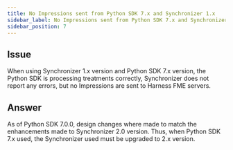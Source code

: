 ```yaml
---
title: No Impressions sent from Python SDK 7.x and Synchronizer 1.x
sidebar_label: No Impressions sent from Python SDK 7.x and Synchronizer 1.x
sidebar_position: 7
---
```


## Issue
When using Synchronizer 1.x version and Python SDK 7.x version, the Python SDK is processing treatments correctly, Synchronizer does not report any errors, but no Impressions are sent to Harness FME servers.

## Answer
As of Python SDK 7.0.0, design changes where made to match the enhancements made to Synchronizer 2.0 version. Thus, when Python SDK 7.x used, the Synchronizer used must be upgraded to 2.x version.